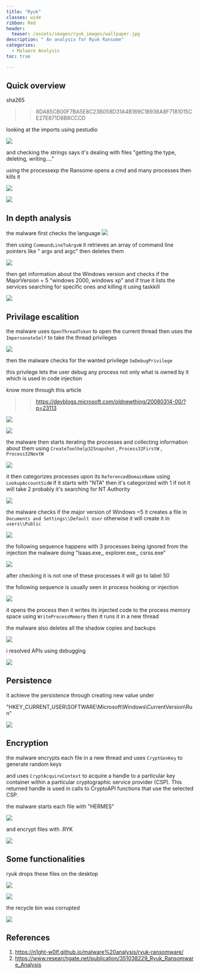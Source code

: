 ```yaml
---
title: "Ryuk"
classes: wide
ribbon: Red
header:
  teaser: /assets/images/ryuk_images/wallpaper.jpg
description: " An analysis for Ryuk Ransome"
categories:
  - Malware Analysis
toc: true

---
```


## Quick overview
sha265
>> 8DA85CB00F7BA5E8C23B058D31A4B169C18936A8F7181015CE27E871D8B8CCCD

looking at the imports using pestudio

![](/assets/images/ryuk_images/imports.PNG)

and checking the strings says it's dealing with files "getting the type, deleting, writing...."

using the processexp the Ransome opens a cmd and many processes then kills it

![](/assets/images/ryuk_images/procmon.PNG)

![](/assets/images/ryuk_images/processexp.PNG)

## In depth analysis

the malware first checks the language
![](/assets/images/ryuk_images/language.PNG)

then using `CommandLineToArgvW` it  retrieves an array of command line pointers like " argv and argc" then deletes them

![](/assets/images/ryuk_images/cmd.PNG)

then get information about the Windows version and
checks if the MajorVersion = 5 "windows 2000, windows xp" and if true it lists the services searching for specific ones and killing it using taskkill

![](/assets/images/ryuk_images/service.PNG)

## Privilage escalition

the malware uses `OpenThreadToken` to open the current thread 
then uses the `ImpersonateSelf` to take the thread privileges 

![](/assets/images/ryuk_images/thread.PNG)

then the malware checks for the wanted privilege `SeDebugPrivilege`

this privilege lets the user debug any process not only what is owned by it which is used in code injection

know more through this article
>> https://devblogs.microsoft.com/oldnewthing/20080314-00/?p=23113

![](/assets/images/ryuk_images/priv.PNG)

![](/assets/images/ryuk_images/priv2.PNG)

the malware then starts iterating the processes and collecting information about them using `CreateToolhelp32Snapshot` , `Process32FirstW` , `Process32NextW`

![](/assets/images/ryuk_images/process_iti.PNG)

it then categorizes processes upon its `ReferencedDomainName` using `LookupAccountSidW`
if it starts with "NTA" then it's categorized with 1 if not it will take 2 probably it's searching for NT Authority

![](/assets/images/ryuk_images/prosses.PNG)

the malware checks if the major version of Windows =5 it creates a file in `Documents and Settings\\Default User` otherwise it will create it in `users\\Public`

![](/assets/images/ryuk_images/file.PNG)

the following sequence happens with 3 processes being ignored from the injection the malware doing
"lsaas.exe,, explorer.exe,, csrss.exe"

![](/assets/images/ryuk_images/ignored.PNG)

after checking it is not one of these processes it will go to label 50

the following sequence is usually seen in process hooking or injection

![](/assets/images/ryuk_images/process_injection.PNG)

it opens the process then it writes its injected code to the process memory space using `WriteProcessMemory`
then it runs it in a new thread

the malware also deletes all the shadow copies and backups

![](/assets/images/ryuk_images/shadow_delete.PNG)

i resolved APIs using debugging

![](/assets/images/ryuk_images/api_reslove.PNG)

## Persistence

it achieve the persistence through creating new value under 

"HKEY_CURRENT_USER\\SOFTWARE\\Microsoft\\Windows\\CurrentVersion\\Run\"

![](/assets/images/ryuk_images/presistance.PNG)

## Encryption
the malware encrypts each file in a new thread and uses `CryptGenKey` to generate random keys 

and uses `CryptAcquireContext` to acquire a handle to a particular key container within a particular cryptographic service provider (CSP). This returned handle is used in calls to CryptoAPI functions that use the selected CSP.

the malware starts each file with "HERMES"

![](/assets/images/ryuk_images/herms.PNG)

and encrypt files with .RYK

![](/assets/images/ryuk_images//ryk.PNG)

## Some functionalities

ryuk drops these files on the desktop

![](/assets/images/ryuk_images/files.PNG)

![](/assets/images/ryuk_images/ryukhtml.PNG)

the recycle bin was corrupted

![](/assets/images/ryuk_images/recyclebin.PNG)


## References
1. https://n1ght-w0lf.github.io/malware%20analysis/ryuk-ransomware/
2. https://www.researchgate.net/publication/351038229_Ryuk_Ransomware_Analysis
